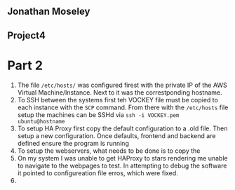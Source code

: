 ## Jonathan Moseley
## Project4


# Part 2

1. The file ```/etc/hosts/``` was configured firest with the private IP of the AWS Virtual Machine/Instance. Next to it was the correstponding hostname. 
2. To SSH between the systems first teh VOCKEY file must be copied to each instance with the ```SCP``` command. From there with the ```/etc/hosts``` file setup the machines can be SSHd via ```ssh -i VOCKEY.pem ubuntu@hostname```
3. To setup HA Proxy first copy the default configuration to a .old file. Then setup a new configuration. Once defaults, frontend and backend are defined ensure the program is running
4. To setup the webservers, what needs to be done is to copy the
5. On my system I was unable to get HAProxy to stars rendering me unable to navigate to the webpages to test. In attempting to debug the software it pointed to configureation file erros, which were fixed. 
6. 
